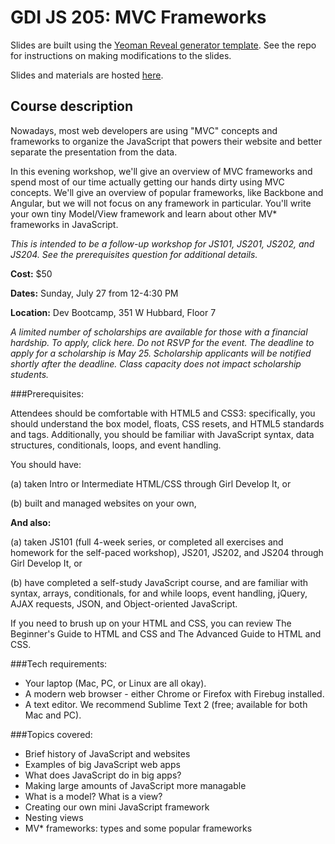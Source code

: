 # GDI JS 205: MVC Frameworks

Slides are built using the [Yeoman Reveal generator template](https://github.com/gdichicago/yeoman_reveal_template). See the repo for instructions on making modifications to the slides.

Slides and materials are hosted [here](http://gdichicago.com/classes/js205).

## Course description

Nowadays, most web developers are using "MVC" concepts and frameworks to organize the JavaScript that powers their website and better separate the presentation from the data.

In this evening workshop, we'll give an overview of MVC frameworks and spend most of our time actually getting our hands dirty using MVC concepts. We'll give an overview of popular frameworks, like Backbone and Angular, but we will not focus on any framework in particular. You'll write your own tiny Model/View framework and learn about other MV* frameworks in JavaScript.

*This is intended to be a follow-up workshop for JS101, JS201, JS202, and JS204. See the prerequisites question for additional details.*

**Cost:** $50

**Dates:** Sunday, July 27 from 12-4:30 PM

**Location:** Dev Bootcamp, 351 W Hubbard, Floor 7

*A limited number of scholarships are available for those with a financial hardship. To apply, click here. Do not RSVP for the event. The deadline to apply for a scholarship is May 25. Scholarship applicants will be notified shortly after the deadline. Class capacity does not impact scholarship students.*

###Prerequisites:

Attendees should be comfortable with HTML5 and CSS3: specifically, you should understand the box model, floats, CSS resets, and HTML5 standards and tags. Additionally, you should be familiar with JavaScript syntax, data structures, conditionals, loops, and event handling.

You should have:

(a) taken Intro or Intermediate HTML/CSS through Girl Develop It, or

(b) built and managed websites on your own,

**And also:**

(a) taken JS101 (full 4-week series, or completed all exercises and homework for the self-paced workshop), JS201, JS202, and JS204 through Girl Develop It, or

(b) have completed a self-study JavaScript course, and are familiar with syntax, arrays, conditionals, for and while loops, event handling, jQuery, AJAX requests, JSON, and Object-oriented JavaScript.

If you need to brush up on your HTML and CSS, you can review The Beginner's Guide to HTML and CSS and The Advanced Guide to HTML and CSS.

###Tech requirements:

* Your laptop (Mac, PC, or Linux are all okay).
* A modern web browser - either Chrome or Firefox with Firebug installed.
* A text editor. We recommend Sublime Text 2 (free; available for both Mac and PC).

###Topics covered:

* Brief history of JavaScript and websites
* Examples of big JavaScript web apps
* What does JavaScript do in big apps?
* Making large amounts of JavaScript more managable
* What is a model? What is a view?
* Creating our own mini JavaScript framework
* Nesting views
* MV* frameworks: types and some popular frameworks

